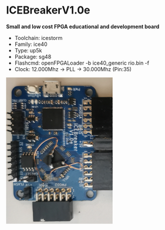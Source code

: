 # ICEBreakerV1.0e
**Small and low cost FPGA educational and development board**

* Toolchain: icestorm
* Family: ice40
* Type: up5k
* Package: sg48
* Flashcmd: openFPGALoader -b ice40_generic rio.bin -f
* Clock: 12.000Mhz -> PLL -> 30.000Mhz (Pin:35)

![board.png](board.png)

